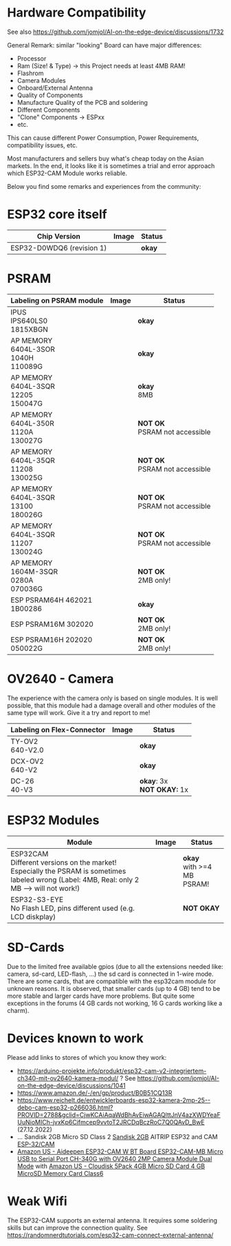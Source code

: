 # Hardware Compatibility

See also https://github.com/jomjol/AI-on-the-edge-device/discussions/1732

General Remark: similar "looking" Board can have major differences:

- Processor
- Ram (Size! & Type) -> this Project needs at least 4MB RAM!
- Flashrom
- Camera Modules
- Onboard/External Antenna
- Quality of Components
- Manufacture Quality of the PCB and soldering
- Different Components
- "Clone" Components -> ESPxx
- etc.

This can cause different Power Consumption, Power Requirements, compatibility issues, etc.

Most manufacturers and sellers buy what's cheap today on the Asian markets. In the end, it looks like it is sometimes a trial and error approach which ESP32-CAM Module works reliable.

Below you find some remarks and experiences from the community:

# ESP32 core itself

| Chip Version              | Image | Status   |
| ------------------------- | ----- | -------- |
| ESP32-D0WDQ6 (revision 1) |       | **okay** |

# PSRAM

| Labeling on PSRAM module                       | Image | Status                    |
| ---------------------------------------------- | ----- | ------------------------- |
| IPUS<br/>IPS640LS0<br/>1815XBGN                |       | **okay**                  |
| AP MEMORY<br/>6404L-3SOR<br/>1040H<br/>110089G |       | **okay**                  |
| AP MEMORY<br/>6404L-3SQR<br/>12205<br/>150047G |       | **okay**<br />8MB              |
| AP MEMORY<br/>6404L-350R<br/>1120A<br/>130027G |       | **NOT OK**<br />PSRAM not accessible|
| AP MEMORY<br/>6404L-35QR<br/>11208<br/>130025G |       | **NOT OK**<br />PSRAM not accessible|
| AP MEMORY<br/>6404L-3SQR<br/>13100<br/>180026G|       | **NOT OK**<br />PSRAM not accessible|
| AP MEMORY<br/>6404L-3SQR<br/>11207<br/>130024G|       | **NOT OK**<br />PSRAM not accessible|
| AP MEMORY<br/>1604M-3SQR<br/>0280A<br/>070036G|       | **NOT OK**<br />2MB only!  |
| ESP PSRAM64H 462021<br/>1B00286                |       | **okay**                  |
| ESP PSRAM16M 302020<br/>                       |       | **NOT OK**<br />2MB only! |
| ESP PSRAM16H 202020<br/>050022G                |       | **NOT OK**<br />2MB only! |

# OV2640 - Camera

The experience with the camera only is based on single modules. It is well possible, that this module had a damage overall and other modules of the same type will work. Give it a try and report to me!

| Labeling on Flex-Connector | Image | Status                            |
| -------------------------- | ----- | --------------------------------- |
| TY-OV2<br/>640-V2.0        |       | **okay**                          |
| DCX-OV2<br/>640-V2         |       | **okay**                          |
| DC-26<br/>40-V3            |       | **okay**: 3x<br/>**NOT OKAY:** 1x |



# ESP32 Modules

| Module                                                       | Image | Status                         |
| ------------------------------------------------------------ | ----- | ------------------------------ |
| ESP32CAM<br/>Different versions on the market! Especially the PSRAM is sometimes labeled wrong (Label: 4MB, Real: only 2 MB --> will not work!) |       | **okay**<br />with >=4 MB PSRAM! |
| ESP32-S3-EYE<br />No Flash LED, pins different used (e.g. LCD diskplay) |       | **NOT OKAY**                   |



# SD-Cards

Due to the limited free available gpios (due to all the extensions needed like: camera, sd-card, LED-flash, ...) the sd card is connected in 1-wire mode. There are some cards, that are compatible with the esp32cam module for unknown reasons.
It is observed, that smaller cards (up to 4 GB) tend to be more stable and larger cards have more problems. But quite some exceptions in the forums (4 GB cards not working, 16 G cards working like a charm).


# Devices known to work

Please add links to stores of which you know they work:
 - https://arduino-projekte.info/produkt/esp32-cam-v2-integriertem-ch340-mit-ov2640-kamera-modul/ ? See https://github.com/jomjol/AI-on-the-edge-device/discussions/1041
- https://www.amazon.de/-/en/gp/product/B0B51CQ13R
- https://www.reichelt.de/entwicklerboards-esp32-kamera-2mp-25--debo-cam-esp32-p266036.html?PROVID=2788&gclid=CjwKCAiAqaWdBhAvEiwAGAQlttJnV4azXWDYeaFUuNioMICh-jvxKp6Cifmcep9vvtoT2JRCDqBczRoC7Q0QAvD_BwE (27.12.2022)
 - ...
 Sandisk 2GB Micro SD Class 2 [Sandisk 2GB](https://www.amazon.co.uk/gp/product/B000N3LL02/ref=ppx_yo_dt_b_asin_title_o01_s00?ie=UTF8&psc=1)
AITRIP ESP32 and CAM [ESP-32/CAM](https://www.amazon.co.uk/gp/product/B08X49P8P3/ref=ppx_yo_dt_b_asin_title_o03_s00?ie=UTF8&psc=1)
- [Amazon US - Aideepen ESP32-CAM W BT Board ESP32-CAM-MB Micro USB to Serial Port CH-340G with OV2640 2MP Camera Module Dual Mode](https://www.amazon.com/gp/product/B0948ZFTQZ) with [Amazon US - Cloudisk 5Pack 4GB Micro SD Card 4 GB MicroSD Memory Card Class6](https://www.amazon.com/gp/product/B07QYTP4VN)

# Weak Wifi
The ESP32-CAM supports an external antenna. It requires some soldering skills but can improve the connection quality. See https://randomnerdtutorials.com/esp32-cam-connect-external-antenna/